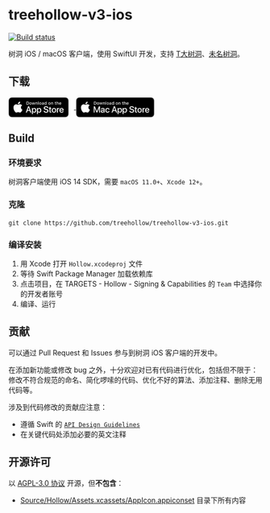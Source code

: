 # treehollow-v3-ios

[![Build status](https://build.appcenter.ms/v0.1/apps/ecb32276-29a0-4925-a8aa-f46d00effd10/branches/main/badge)](https://appcenter.ms)

树洞 iOS / macOS 客户端，使用 SwiftUI 开发，支持 [T大树洞](https://thuhole.com)、[未名树洞](https://www.pkuhollow.com)。

## 下载

<a href='https://apps.apple.com/cn/app/treehollow/id1556835658'>
    <img align="center" height=40px src='Documentation/Assets/app_store_ios.svg' style="padding-right: 10px"/>
</a>
<a href='https://apps.apple.com/cn/app/treehollow/id1556835658'>
    <img align="center" height=40px src='Documentation/Assets/app_store_mac.svg'/>
</a>

## Build

### 环境要求

树洞客户端使用 iOS 14 SDK，需要 `macOS 11.0+`、`Xcode 12+`。

### 克隆

```
git clone https://github.com/treehollow/treehollow-v3-ios.git
```

### 编译安装

1. 用 Xcode 打开 `Hollow.xcodeproj` 文件
2. 等待 Swift Package Manager 加载依赖库
3. 点击项目，在 TARGETS - Hollow - Signing & Capabilities 的 `Team` 中选择你的开发者账号
4. 编译、运行

## 贡献

可以通过 Pull Request 和 Issues 参与到树洞 iOS 客户端的开发中。

在添加新功能或修改 bug 之外，十分欢迎对已有代码进行优化，包括但不限于：修改不符合规范的命名、简化啰嗦的代码、优化不好的算法、添加注释、删除无用代码等。

涉及到代码修改的贡献应注意：

- 遵循 Swift 的 [`API Design Guidelines`](https://swift.org/documentation/api-design-guidelines/)
- 在关键代码处添加必要的英文注释

## 开源许可

以 [AGPL-3.0 协议](LICENSE) 开源，但**不包含**：

- [Source/Hollow/Assets.xcassets/AppIcon.appiconset](Source/Hollow/Assets.xcassets/AppIcon.appiconset) 目录下所有内容